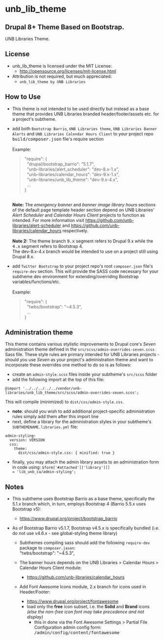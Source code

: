 # unb_lib_theme
## Drupal 8+ Theme Based on Bootstrap.

UNB Libraries Theme.

## License
- unb_lib_theme is licensed under the MIT License:
  - http://opensource.org/licenses/mit-license.html
- Attribution is not required, but much appreciated:
  - `unb_lib_theme by UNB Libraries`


## How to Use
- This theme is not intended to be used directly but instead as a base theme that provides UNB Libraries branded
  header/footer/assets etc. for a project's subtheme.

- add both `Bootstrap Barrio`, `UNB Libraries theme`, `UNB Libraries Banner Alerts` and
  `UNB Libraries Calendar Hours Client` to your project repo <kbd>build/composer.json</kbd> file's require section<br> 
  &NewLine;  
  Example:<blockquote>
  "require": {<br>
    &nbsp;&nbsp;"drupal/bootstrap_barrio": "5.1.7",<br>
    &nbsp;&nbsp;"unb-libraries/alert_scheduler": "dev-8.x-1.x",<br>
    &nbsp;&nbsp;"unb-libraries/calendar_hours": "dev-9.x-1.x",<br>
    &nbsp;&nbsp;"unb-libraries/unb_lib_theme": "dev-9.x-4.x",<br>
    &nbsp;&nbsp;&hellip;<br>
  }</blockquote>   
  <b>Note:</b> The <i>emergency banner</i> and <i>banner image library hours</i> sections of the default page
  template header section depend on UNB Libraries' <i>Alert Scheduler</i> and <i>Calendar Hours Client</i> 
  projects to function as intended. For more information visit
  https://github.com/unb-libraries/alert-scheduler and https://github.com/unb-libraries/calendar_hours
  respectively.<br>
  &NewLine;  
  <b>Note 2:</b> The theme branch <kbd>9.x</kbd> segment refers to Drupal 9.x while the <kbd>4.x</kbd> segment refers
  to Bootstrap 4.<br>
  The dev-8.x-4.x branch would be intended to use on a project still using Drupal 8.x.

- add `Twitter Bootstrap` to your project repo's root `composer.json` file's `require-dev` section. This will provide
  the SASS code necessary for your subtheme dev environment for extending/overriding Bootstrap
  variables/functions/etc.<br>
  &NewLine;  
  Example:<blockquote>
  "require": {<br>
    &nbsp;&nbsp;"twbs/bootstrap": "~4.5.3",<br>
    &nbsp;&nbsp;&hellip;<br>
  }
</blockquote>

## Administration theme
This theme contains various stylistic improvements to Drupal core's <i>Seven</i> administration
theme defined in the <code>src/scss/admin-overrides-seven.scss</code> Sass file. These style
rules are primary intended for UNB Libraries projects - should you use <i>Seven</i> as your
project's administration theme and want to incorporate these overrides one method to do so is
as follows:
- create an <code>admin-style.scss</code> files inside your subtheme's <code>src/scss</code> folder
- add the following import at the top of this file:
<pre><code>@import '../../../../../vendor/unb-libraries/unb_lib_theme/src/scss/admin-overrides-seven.scss';</code></pre>
  This will compile (minimized) to <code>dist/css/admin-style.css</code>.
- <b>note</b>: should you wish to add additional project-specific administration rules simply add them after this
  import line
- next, define a library for the administration styles in your subtheme's <code>SUBTHEMENAME.libraries.yml</code> file:
<pre><code>admin-styling:
  version: VERSION
  css:
    theme:
      dist/css/admin-style.css: { minified: true }
</code></pre>
- finally, you may attach the admin library assets to an administration form in code using:
<code>$form['#attached']['library'][] = 'lib_unb_ca/admin-styling';</code>

## Notes
- This subtheme uses Bootstrap Barrio as a base theme, specifically the 5.1.x branch which, in turn, employs Bootstrap 4 (Barrio 5.5.x uses Bootstrap v5):
  - https://www.drupal.org/project/bootstrap_barrio

- As of Bootstrap Barrio v5.1.7, Bootstrap v4.5.x is specifically bundled (i.e. do not use v4.6.x - see global-styling theme library)
  - Subthemes compiling sass should add the following `require-dev` package to `composer.jason`:  
    "twbs/bootstrap": "~4.5.3",

  - The banner hours depends on the UNB Libraries > Calendar Hours > Calendar Hours Client module:
    - https://github.com/unb-libraries/calendar_hours

  - Add Font Awesome Icons module, 2.x branch for icons used in Header/Footer:
    - https://www.drupal.org/project/fontawesome
    - load only the <b>free</b> icon subset, i.e. the <b>Solid</b> and <b>Brand</b> icons <i>(else the non-free icon font
      may take precedence and not display)</i>
       - this in done via the Font Awesome Settings > Partial File Configuration admin config form: 
         <kbd>/admin/config/content/fontawesome</kbd>
